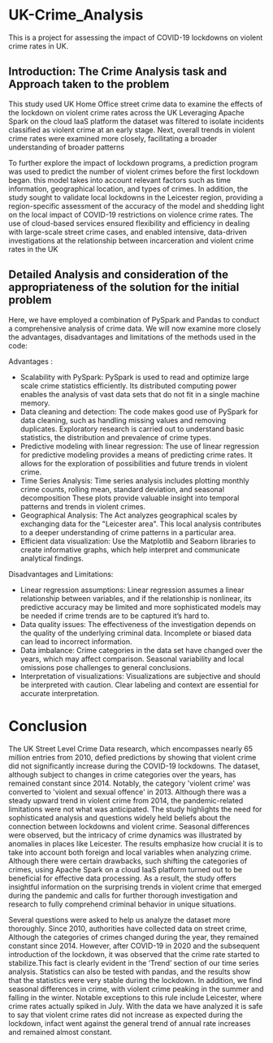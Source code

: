 # UK-Crime_Analysis
This is a project for assessing the impact of COVID-19 lockdowns on violent crime rates in UK.

## Introduction: The Crime Analysis task and Approach taken to the problem

This study used UK Home Office street crime data to examine the effects of the lockdown on violent crime rates across the UK Leveraging Apache Spark on the cloud IaaS platform the dataset was filtered to isolate incidents classified as violent crime at an early stage. Next, overall trends in violent crime rates were examined more closely, facilitating a broader understanding of broader patterns

To further explore the impact of lockdown programs, a prediction program was used to predict the number of violent crimes before the first lockdown began. this model takes into account relevant factors such as time information, geographical location, and types of crimes. In addition, the study sought to validate local lockdowns in the Leicester region, providing a region-specific assessment of the accuracy of the model and shedding light on the local impact of COVID-19 restrictions on violence crime rates. The use of cloud-based services ensured flexibility and efficiency in dealing with large-scale street crime cases, and enabled intensive, data-driven investigations at the relationship between incarceration and violent crime rates in the UK


## Detailed Analysis and consideration of the appropriateness of the solution for the initial problem 
Here, we have employed a combination of PySpark and Pandas to conduct a comprehensive analysis of crime data. We will now examine more closely the advantages, disadvantages and limitations of the methods used in the code:

Advantages :
* Scalability with PySpark: PySpark is used to read and optimize large scale crime statistics efficiently. Its distributed computing power enables the analysis of vast data sets that do not fit in a single machine memory.
* Data cleaning and detection: The code makes good use of PySpark for data cleaning, such as handling missing values ​​and removing duplicates. Exploratory research is carried out to understand basic statistics, the distribution and prevalence of crime types.
* Predictive modeling with linear regression: The use of linear regression for predictive modeling provides a means of predicting crime rates. It allows for the exploration of possibilities and future trends in violent crime.
* Time Series Analysis: Time series analysis includes plotting monthly crime counts, rolling mean, standard deviation, and seasonal decomposition These plots provide valuable insight into temporal patterns and trends in violent crimes.
* Geographical Analysis: The Act analyzes geographical scales by exchanging data for the "Leicester area". This local analysis contributes to a deeper understanding of crime patterns in a particular area.
* Efficient data visualization: Use the Matplotlib and Seaborn libraries to create informative graphs, which help interpret and communicate analytical findings.

Disadvantages and Limitations:
* Linear regression assumptions: Linear regression assumes a linear relationship between variables, and if the relationship is nonlinear, its predictive accuracy may be limited and more sophisticated models may be needed if crime trends are to be captured it’s hard to.
* Data quality issues: The effectiveness of the investigation depends on the quality of the underlying criminal data. Incomplete or biased data can lead to incorrect information.
* Data imbalance: Crime categories in the data set have changed over the years, which may affect comparison. Seasonal variability and local omissions pose challenges to general conclusions.
* Interpretation of visualizations: Visualizations are subjective and should be interpreted with caution. Clear labeling and context are essential for accurate interpretation.


# Conclusion

The UK Street Level Crime Data research, which encompasses nearly 65 million entries from 2010, defied predictions by showing that violent crime did not significantly increase during the COVID-19 lockdowns. The dataset, although subject to changes in crime categories over the years, has remained constant since 2014. Notably, the category 'violent crime' was converted to 'violent and sexual offence' in 2013. Although there was a steady upward trend in violent crime from 2014, the pandemic-related limitations were not what was anticipated. The study highlights the need for sophisticated analysis and questions widely held beliefs about the connection between lockdowns and violent crime. Seasonal differences were observed, but the intricacy of crime dynamics was illustrated by anomalies in places like Leicester. The results emphasize how crucial it is to take into account both foreign and local variables when analyzing crime. Although there were certain drawbacks, such shifting the categories of crimes, using Apache Spark on a cloud IaaS platform turned out to be beneficial for effective data processing. As a result, the study offers insightful information on the surprising trends in violent crime that emerged during the pandemic and calls for further thorough investigation and research to fully comprehend criminal behavior in unique situations.
 
Several questions were asked to help us analyze the dataset more thoroughly. Since 2010, authorities have collected data on street crime, Although the categories of crimes changed during the year, they remained constant since 2014. However, after COVID-19 in 2020 and the subsequent introduction of the lockdown, it was observed that the crime rate started to stabilize.This fact is clearly evident in the ‘Trend’ section of our time series analysis. Statistics can also be tested with pandas, and the results show that the statistics were very stable during the lockdown. In addition, we find seasonal differences in crime, with violent crime peaking in the summer and falling in the winter. Notable exceptions to this rule include Leicester, where crime rates actually spiked in July. With the data we have analyzed it is safe to say that violent crime rates did not increase as expected during the lockdown, infact went against the general trend of annual rate increases and remained almost constant.
